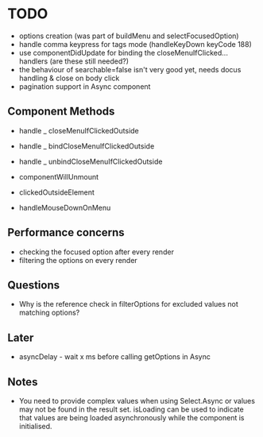 # TODO

* options creation (was part of buildMenu and selectFocusedOption)
* handle comma keypress for tags mode (handleKeyDown keyCode 188)
* use componentDidUpdate for binding the closeMenuIfClicked... handlers (are these still needed?)
* the behaviour of searchable=false isn't very good yet, needs docus handling & close on body click
* pagination support in Async component

## Component Methods

* handle _ closeMenuIfClickedOutside
* handle _ bindCloseMenuIfClickedOutside
* handle _ unbindCloseMenuIfClickedOutside

* componentWillUnmount
* clickedOutsideElement
* handleMouseDownOnMenu

## Performance concerns

* checking the focused option after every render
* filtering the options on every render

## Questions

* Why is the reference check in filterOptions for excluded values not matching options?

## Later

* asyncDelay - wait x ms before calling getOptions in Async

## Notes

* You need to provide complex values when using Select.Async or values may not be found in the result set. isLoading can be used to indicate that values are being loaded asynchronously while the component is initialised.
